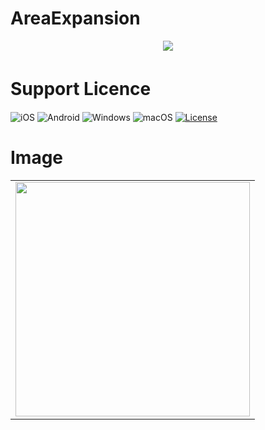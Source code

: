 # AreaExpansion
<p align="center">
<img src="https://github.com/DaisukeNagata/area_expansion/assets/16457165/981f3f5c-edce-4bec-b5aa-97f127a66ee8)">
</p>


# Support Licence　
![iOS](https://img.shields.io/badge/OS-iOS-red) 
![Android](https://img.shields.io/badge/OS-Android-green) 
![Windows](https://img.shields.io/badge/OS-Windows-blue) 
![macOS](https://img.shields.io/badge/OS-macOS-lightgrey) 
[![License](https://img.shields.io/badge/License-BSD_3--Clause-blue.svg)](https://github.com/yourusername/your-repo-name/blob/main/LICENSE)









# Image

<div align="center">

| |
|---|
|<img width="375" src="https://github.com/DaisukeNagata/area_expansion/assets/16457165/24e1066f-beb5-4f2c-a2e1-8131472883f7">|

</div>


